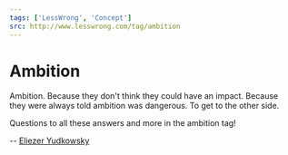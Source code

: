 ```yaml
---
tags: ['LessWrong', 'Concept']
src: http://www.lesswrong.com/tag/ambition
---
```


# Ambition
Ambition. Because they don't think they could have an impact. Because they were always told ambition was dangerous. To get to the other side. 

Questions to all these answers and more in the ambition tag!

-- [Eliezer Yudkowsky ](https://www.lesswrong.com/posts/DoLQN5ryZ9XkZjq5h/tsuyoku-naritai-i-want-to-become-stronger)

